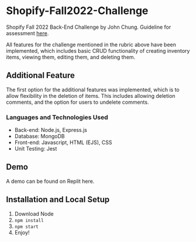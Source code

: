 # Shopify-Fall2022-Challenge
Shopify Fall 2022 Back-End Challenge by John Chung. Guideline for assessment [here](https://docs.google.com/document/d/1PoxpoaJymXmFB3iCMhGL6js-ibht7GO_DkCF2elCySU/edit).

All features for the challenge mentioned in the rubric above have been implemented, which includes basic CRUD functionality of creating inventory items, viewing them, editing them, and deleting them.
## Additional Feature
The first option for the additional features was implemented, which is to allow flexibility in the deletion of items. This includes allowing deletion comments, and the option for users to undelete comments.

### Languages and Technologies Used
- Back-end: Node.js, Express.js
- Database: MongoDB
- Front-end: Javascript, HTML (EJS), CSS
- Unit Testing: Jest

## Demo
A demo can be found on Replit here.

## Installation and Local Setup
1. Download Node
2. ```npm install```
3. ```npm start```
4. Enjoy!
